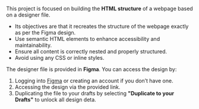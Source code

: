This project is focused on building the **HTML structure** of a webpage based on a designer file.
- Its objectives are that it recreates the structure of the webpage exactly as per the Figma design.
- Use semantic HTML elements to enhance accessibility and maintainability.
- Ensure all content is correctly nested and properly structured.
- Avoid using any CSS or inline styles.

The designer file is provided in **Figma**. You can access the design by:

1. Logging into [Figma](https://figma.com) or creating an account if you don’t have one.
2. Accessing the design via the provided link.
3. Duplicating the file to your drafts by selecting **"Duplicate to your Drafts"** to unlock all design deta.

